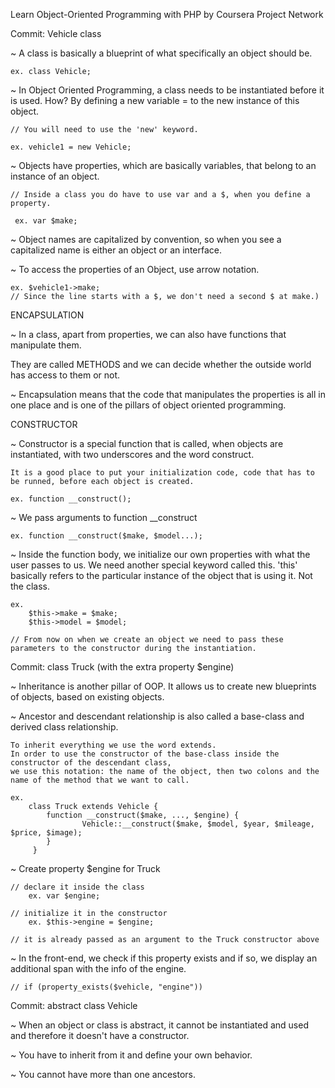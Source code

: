Learn Object-Oriented Programming with PHP by Coursera Project Network

Commit: Vehicle class


~ A class is basically a blueprint of what specifically an object should be. 

    ex. class Vehicle; 


~ In Object Oriented Programming, a class needs to be instantiated before it is used. 
    How? By defining a new variable = to the new instance of this object. 
    
    // You will need to use the 'new' keyword.
    
    ex. vehicle1 = new Vehicle;

  
~ Objects have properties, which are basically variables, that belong to an instance of an object. 
     
    // Inside a class you do have to use var and a $, when you define a property. 
    
     ex. var $make;
      


~ Object names are capitalized by convention, so when you see a capitalized name is either an object or an interface.


~ To access the properties of an Object, use arrow notation. 
    
    ex. $vehicle1->make; 
    // Since the line starts with a $, we don't need a second $ at make.)

ENCAPSULATION


~ In a class, apart from properties, we can also have functions that manipulate them. 
                        
They are called METHODS and we can decide whether the outside world has access to them or not.


~ Encapsulation means that the code that manipulates the properties is all in one place and is one of the pillars of object oriented programming.


CONSTRUCTOR

~ Constructor is a special function that is called, when objects are instantiated, with two underscores and the word construct.

    It is a good place to put your initialization code, code that has to be runned, before each object is created.

    ex. function __construct();


~ We pass arguments to function __construct

    ex. function __construct($make, $model...);

~ Inside the function body, we initialize our own properties with what the user passes to us.
    We need another special keyword called this. 
    'this' basically refers to the particular instance of the object that is using it. Not the class.
    
    ex. 
        $this->make = $make; 
	    $this->model = $model;

    // From now on when we create an object we need to pass these parameters to the constructor during the instantiation.


Commit: class Truck (with the extra property $engine)


~ Inheritance is another pillar of OOP. It allows us to create new blueprints of objects, based on existing objects. 

~ Ancestor and descendant relationship is also called a base-class and derived class relationship.

	To inherit everything we use the word extends.
	In order to use the constructor of the base-class inside the constructor of the descendant class,
 	we use this notation: the name of the object, then two colons and the name of the method that we want to call.
  
 	ex. 
	  	class Truck extends Vehicle {
	  		function __construct($make, ..., $engine) {
        			Vehicle::__construct($make, $model, $year, $mileage, $price, $image);
	   		}
		 }
~ Create property $engine for Truck 
	
 	// declare it inside the class
	 	ex. var $engine;
	
 	// initialize it in the constructor
  		ex. $this->engine = $engine;

    // it is already passed as an argument to the Truck constructor above

~ In the front-end, we check if this property exists and if so, we display an additional span with the info of the engine.

 	// if (property_exists($vehicle, "engine"))

Commit: abstract class Vehicle

~ When an object or class is abstract, it cannot be instantiated and used and therefore it doesn't have a constructor. 

~ You have to inherit from it and define your own behavior.

~ You cannot have more than one ancestors.
